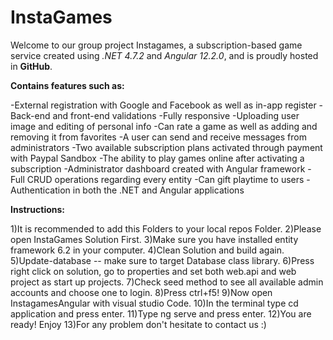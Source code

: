 # InstaGames

Welcome to our group project Instagames, a subscription-based game service created using *.NET 4.7.2* and *Angular 12.2.0*, and is proudly hosted in **GitHub**.

**Contains features such as:**

-External registration with Google and Facebook as well as in-app register
-Back-end and front-end validations
-Fully responsive
-Uploading user image and editing of personal info
-Can rate a game as well as adding and removing it from favorites
-A user can send and receive messages from administrators
-Two available subscription plans activated through payment with Paypal Sandbox
-The ability to play games online after activating a subscription
-Administrator dashboard created with Angular framework
-Full CRUD operations regarding every entity
-Can gift playtime to users
-Authentication in both the .NET and Angular applications

**Instructions:**

1)It is recommended to add this Folders to your local repos Folder.
2)Please open InstaGames Solution First.
3)Make sure you have installed entity framework 6.2 in your computer.
4)Clean Solution and build again.
5)Update-database  -- make sure to target Database class library.
6)Press right click on solution, go to properties and set both web.api and web project as start up projects.
7)Check seed method to see all available admin accounts and choose one to login.
8)Press ctrl+f5!
9)Now open InstagamesAngular with visual studio Code.
10)In the terminal type cd application and press enter.
11)Type ng serve and press enter.
12)You are ready! Enjoy 
13)For any problem don't hesitate to contact us :)